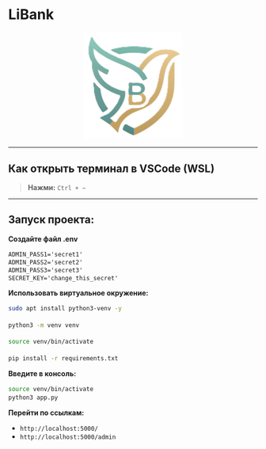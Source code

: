 # LiBank

<p align="center">
    <img src="static/favicon.ico" alt="Логотип" width="200">
</p>


---

## Как открыть терминал в VSCode (WSL)
> **Нажми:** `Ctrl + ~`

---


## Запуск проекта:
**Создайте файл .env**
```env
ADMIN_PASS1='secret1'
ADMIN_PASS2='secret2'
ADMIN_PASS3='secret3'
SECRET_KEY='change_this_secret'
```

**Использовать виртуальное окружение:**
```bash
sudo apt install python3-venv -y

python3 -m venv venv

source venv/bin/activate

pip install -r requirements.txt
```

**Введите в консоль:**
```bash
source venv/bin/activate
python3 app.py
```

**Перейти по ссылкам:**
* `http://localhost:5000/`
* `http://localhost:5000/admin`